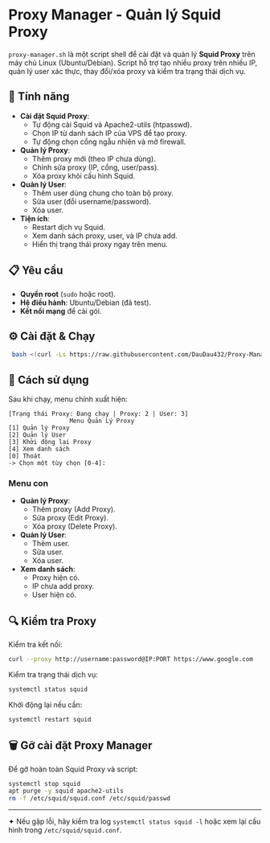 # Proxy Manager - Quản lý Squid Proxy

`proxy-manager.sh` là một script shell để cài đặt và quản lý **Squid Proxy** trên máy chủ Linux (Ubuntu/Debian). Script hỗ trợ tạo nhiều proxy trên nhiều IP, quản lý user xác thực, thay đổi/xóa proxy và kiểm tra trạng thái dịch vụ.

## 🚀 Tính năng

- **Cài đặt Squid Proxy**:
  - Tự động cài Squid và Apache2-utils (htpasswd).
  - Chọn IP từ danh sách IP của VPS để tạo proxy.
  - Tự động chọn cổng ngẫu nhiên và mở firewall.
- **Quản lý Proxy**:
  - Thêm proxy mới (theo IP chưa dùng).
  - Chỉnh sửa proxy (IP, cổng, user/pass).
  - Xóa proxy khỏi cấu hình Squid.
- **Quản lý User**:
  - Thêm user dùng chung cho toàn bộ proxy.
  - Sửa user (đổi username/password).
  - Xóa user.
- **Tiện ích**:
  - Restart dịch vụ Squid.
  - Xem danh sách proxy, user, và IP chưa add.
  - Hiển thị trạng thái proxy ngay trên menu.

## 📋 Yêu cầu

- **Quyền root** (`sudo` hoặc root).
- **Hệ điều hành**: Ubuntu/Debian (đã test).
- **Kết nối mạng** để cài gói.

## ⚙️ Cài đặt & Chạy

   ```bash
    bash <(curl -Ls https://raw.githubusercontent.com/DauDau432/Proxy-Manager/refs/heads/main/proxy-manager.sh)
   ```

## 📖 Cách sử dụng

Sau khi chạy, menu chính xuất hiện:

```
[Trạng thái Proxy: Đang chạy | Proxy: 2 | User: 3]
                 Menu Quản Lý Proxy                 
[1] Quản lý Proxy
[2] Quản lý User
[3] Khởi động lại Proxy
[4] Xem danh sách
[0] Thoát
-> Chọn một tùy chọn [0-4]:
```

### Menu con

- **Quản lý Proxy**:
  - Thêm proxy (Add Proxy).
  - Sửa proxy (Edit Proxy).
  - Xóa proxy (Delete Proxy).
- **Quản lý User**:
  - Thêm user.
  - Sửa user.
  - Xóa user.
- **Xem danh sách**:
  - Proxy hiện có.
  - IP chưa add proxy.
  - User hiện có.

## 🔍 Kiểm tra Proxy

Kiểm tra kết nối:
```bash
curl --proxy http://username:password@IP:PORT https://www.google.com
```

Kiểm tra trạng thái dịch vụ:
```bash
systemctl status squid
```

Khởi động lại nếu cần:
```bash
systemctl restart squid
```

## 🗑️ Gỡ cài đặt Proxy Manager

Để gỡ hoàn toàn Squid Proxy và script:

```bash
systemctl stop squid
apt purge -y squid apache2-utils
rm -f /etc/squid/squid.conf /etc/squid/passwd
```

---

✦ Nếu gặp lỗi, hãy kiểm tra log `systemctl status squid -l` hoặc xem lại cấu hình trong `/etc/squid/squid.conf`.
